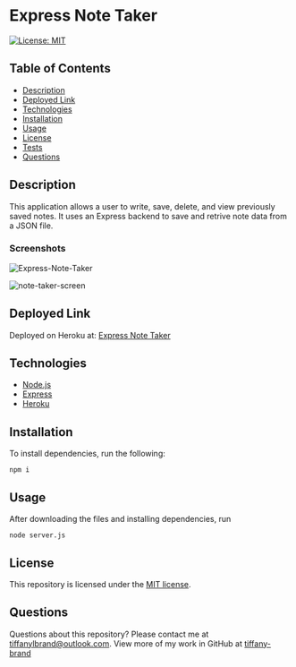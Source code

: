 # Express Note Taker

[![License: MIT](https://img.shields.io/github/license/tiffany-brand/express-note-taker?style=plastic)](./LICENSE)

## Table of Contents

* [Description](#description)
* [Deployed Link](#deployed-link)
* [Technologies](#technologies)
* [Installation](#installation)
* [Usage](#usage)
* [License](#license)
* [Tests](#tests)
* [Questions](#questions)

## Description

This application allows a user to write, save, delete, and view previously saved notes. It uses an Express backend to save and retrive note data from a JSON file. 

### Screenshots

![Express-Note-Taker](https://user-images.githubusercontent.com/16748389/92150660-ba7ce200-eded-11ea-802d-8bb37e35ec01.gif)

![note-taker-screen](https://user-images.githubusercontent.com/16748389/92150822-0891e580-edee-11ea-8df6-b8b9cf2b4877.JPG)

## Deployed Link

Deployed on Heroku at:  [Express Note Taker](https://mysterious-bastion-50165.herokuapp.com/)


## Technologies

* [Node.js](https://nodejs.org/)
* [Express](https://expressjs.com/)
* [Heroku](https://heroku.com)

## Installation

To install dependencies, run the following:

`
npm i
`

## Usage

After downloading the files and installing dependencies, run 

`
node server.js
`

## License

This repository is licensed under the [MIT license](./LICENSE).

## Questions

Questions about this repository? Please contact me at [tiffanylbrand@outlook.com](mailto:tiffanylbrand@outlook.com). View more of my work in GitHub at [tiffany-brand](https://github.com/tiffany-brand) 
